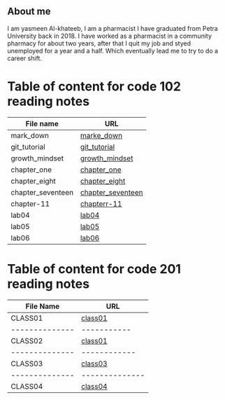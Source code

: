 ## **About me**
I am yasmeen Al-khateeb, I am a pharmacist I have graduated from Petra University back in 2018. I have worked as a pharmacist in a community pharmacy for about two years, after that I quit my job and styed unemployed for a year and a half. Which eventually lead me to try to do a career shift.  
# **Table of content for code 102 reading notes**

**File name**| **URL**
-------------|--------
 mark_down | [marke_down](https://yasmeenokh.github.io/reading-notes/marke_down)  
git_tutorial | [git_tutorial](https://yasmeenokh.github.io/reading-notes/git_tutorial)
growth_mindset | [growth_mindset](https://yasmeenokh.github.io/reading-notes/growth_mindset.md)
chapter_one   | [chapter_one](https://yasmeenokh.github.io/reading-notes/chapter_one)
chapter_eight | [chapter_eight](https://yasmeenokh.github.io/reading-notes/chapter_eight)
chapter_seventeen | [chapter_seventeen](https://yasmeenokh.github.io/reading-notes/chapter_eight)
chapter-11 | [chapterr-11](https://yasmeenokh.github.io/reading-notes/chapter-11)
lab04 | [lab04](https://yasmeenokh.github.io/reading-notes/lab04_reading)
lab05 |[lab05](https://yasmeenokh.github.io/reading-notes/lab05_reading)
lab06 | [lab06](https://yasmeenokh.github.io/reading-notes/lab06_reading)


# **Table of content for code 201 reading notes** 

**File Name** | **URL** 
--------------|---------
CLASS01       | [class01](https://yasmeenokh.github.io/reading-notes/class-01)
--------------|-----------
CLASS02       | [class01](https://yasmeenokh.github.io/reading-notes/class-02)
--------------|------------
CLASS03       | [class03](https://yasmeenokh.github.io/reading-notes/class-03)
--------------|--------------
CLASS04       | [class04](https://yasmeenokh.github.io/reading-notes/class-04)








